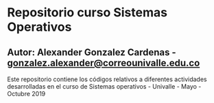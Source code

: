 # Repositorio curso Sistemas Operativos
## Autor: Alexander Gonzalez Cardenas - gonzalez.alexander@correounivalle.edu.co

Este repositorio contiene los códigos relativos a diferentes actividades desarrolladas en el curso de Sistemas operativos - Univalle - Mayo - Octubre 2019
